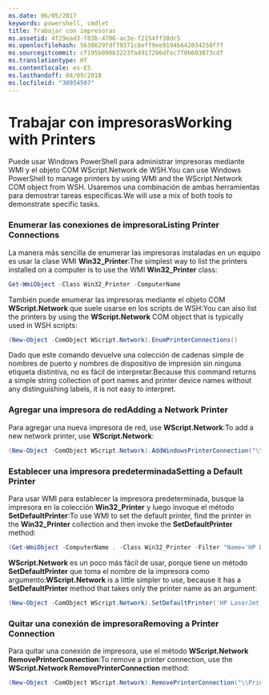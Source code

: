 ```yaml
---
ms.date: 06/05/2017
keywords: powershell, cmdlet
title: Trabajar con impresoras
ms.assetid: 4f29ead3-f83b-4706-ac3e-f2154ff38dc5
ms.openlocfilehash: 5638629fdf79371c8eff9ee9194b642034250fff
ms.sourcegitcommit: cf195b090b3223fa4917206dfec7f0b603873cdf
ms.translationtype: HT
ms.contentlocale: es-ES
ms.lasthandoff: 04/09/2018
ms.locfileid: "30954507"
---
```

# <a name="working-with-printers"></a><span data-ttu-id="64e10-103">Trabajar con impresoras</span><span class="sxs-lookup"><span data-stu-id="64e10-103">Working with Printers</span></span>

<span data-ttu-id="64e10-104">Puede usar Windows PowerShell para administrar impresoras mediante WMI y el objeto COM WScript.Network de WSH.</span><span class="sxs-lookup"><span data-stu-id="64e10-104">You can use Windows PowerShell to manage printers by using WMI and the WScript.Network COM object from WSH.</span></span> <span data-ttu-id="64e10-105">Usaremos una combinación de ambas herramientas para demostrar tareas específicas.</span><span class="sxs-lookup"><span data-stu-id="64e10-105">We will use a mix of both tools to demonstrate specific tasks.</span></span>

### <a name="listing-printer-connections"></a><span data-ttu-id="64e10-106">Enumerar las conexiones de impresora</span><span class="sxs-lookup"><span data-stu-id="64e10-106">Listing Printer Connections</span></span>

<span data-ttu-id="64e10-107">La manera más sencilla de enumerar las impresoras instaladas en un equipo es usar la clase WMI **Win32_Printer**:</span><span class="sxs-lookup"><span data-stu-id="64e10-107">The simplest way to list the printers installed on a computer is to use the WMI **Win32_Printer** class:</span></span>

```powershell
Get-WmiObject -Class Win32_Printer -ComputerName
```

<span data-ttu-id="64e10-108">También puede enumerar las impresoras mediante el objeto COM **WScript.Network** que suele usarse en los scripts de WSH:</span><span class="sxs-lookup"><span data-stu-id="64e10-108">You can also list the printers by using the **WScript.Network** COM object that is typically used in WSH scripts:</span></span>

```powershell
(New-Object -ComObject WScript.Network).EnumPrinterConnections()
```

<span data-ttu-id="64e10-109">Dado que este comando devuelve una colección de cadenas simple de nombres de puerto y nombres de dispositivo de impresión sin ninguna etiqueta distintiva, no es fácil de interpretar.</span><span class="sxs-lookup"><span data-stu-id="64e10-109">Because this command returns a simple string collection of port names and printer device names without any distinguishing labels, it is not easy to interpret.</span></span>

### <a name="adding-a-network-printer"></a><span data-ttu-id="64e10-110">Agregar una impresora de red</span><span class="sxs-lookup"><span data-stu-id="64e10-110">Adding a Network Printer</span></span>

<span data-ttu-id="64e10-111">Para agregar una nueva impresora de red, use **WScript.Network**:</span><span class="sxs-lookup"><span data-stu-id="64e10-111">To add a new network printer, use **WScript.Network**:</span></span>

```powershell
(New-Object -ComObject WScript.Network).AddWindowsPrinterConnection("\\Printserver01\Xerox5")
```

### <a name="setting-a-default-printer"></a><span data-ttu-id="64e10-112">Establecer una impresora predeterminada</span><span class="sxs-lookup"><span data-stu-id="64e10-112">Setting a Default Printer</span></span>

<span data-ttu-id="64e10-113">Para usar WMI para establecer la impresora predeterminada, busque la impresora en la colección **Win32_Printer** y luego invoque el método **SetDefaultPrinter**:</span><span class="sxs-lookup"><span data-stu-id="64e10-113">To use WMI to set the default printer, find the printer in the **Win32_Printer** collection and then invoke the **SetDefaultPrinter** method:</span></span>

```powershell
(Get-WmiObject -ComputerName . -Class Win32_Printer -Filter "Name='HP LaserJet 5Si'").SetDefaultPrinter()
```

<span data-ttu-id="64e10-114">**WScript.Network** es un poco más fácil de usar, porque tiene un método **SetDefaultPrinter** que toma el nombre de la impresora como argumento:</span><span class="sxs-lookup"><span data-stu-id="64e10-114">**WScript.Network** is a little simpler to use, because it has a **SetDefaultPrinter** method that takes only the printer name as an argument:</span></span>

```powershell
(New-Object -ComObject WScript.Network).SetDefaultPrinter('HP LaserJet 5Si')
```

### <a name="removing-a-printer-connection"></a><span data-ttu-id="64e10-115">Quitar una conexión de impresora</span><span class="sxs-lookup"><span data-stu-id="64e10-115">Removing a Printer Connection</span></span>

<span data-ttu-id="64e10-116">Para quitar una conexión de impresora, use el método **WScript.Network RemovePrinterConnection**:</span><span class="sxs-lookup"><span data-stu-id="64e10-116">To remove a printer connection, use the **WScript.Network RemovePrinterConnection** method:</span></span>

```powershell
(New-Object -ComObject WScript.Network).RemovePrinterConnection("\\Printserver01\Xerox5")
```